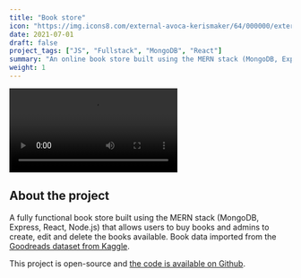 ```yaml
---
title: "Book store"
icon: "https://img.icons8.com/external-avoca-kerismaker/64/000000/external-Online-Book-digital-service-avoca-kerismaker.png"
date: 2021-07-01
draft: false
project_tags: ["JS", "Fullstack", "MongoDB", "React"]
summary: "An online book store built using the MERN stack (MongoDB, Express, React, Node.js)"
weight: 1
---
```


<div>
<video autoplay="true" loop="true" src="https://user-images.githubusercontent.com/35240934/175203442-8d1aea3b-f969-4a9b-945e-397a1bbf4d3a.mp4" />
</div>

## About the project

<p>
A fully functional book store built using the MERN stack (MongoDB, Express, React, Node.js) that allows users to buy books and admins to create, edit and delete the books available.
Book data imported from the <a href="https://www.kaggle.com/datasets/jealousleopard/goodreadsbooks">Goodreads dataset from Kaggle</a>.
</p>

<p>
This project is open-source and <a href="https://github.com/PedroMartelleto/Online-Store/">the code is available on Github</a>.
</p>